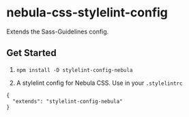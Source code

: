 # nebula-css-stylelint-config

Extends the Sass-Guidelines config.

## Get Started

1. `npm install -D stylelint-config-nebula`

2. A stylelint config for Nebula CSS.  Use in your `.stylelintrc`
```
{
  "extends": "stylelint-config-nebula"
}
```

